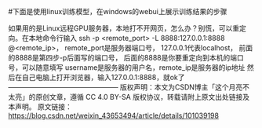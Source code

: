 #下面是使用linux训练模型，在windows的webui上展示训练结果的步骤

如果用的是Linux远程GPU服务器，本地打不开网页，怎么办？别慌，可以重定向。在本地命令行输入
ssh -p <remote_port> -L 8888:127.0.0.1:8888 <username>@<remote_ip>，
remote_port是服务器端口号，
127.0.0.1代表localhost，
前面的8888是第四步-p后面写的端口号，
后面的8888是你要重定向到本机的端口号，可以随意填写
username是服务器的用户名，remote_ip是服务器的ip地址
然后在自己电脑上打开浏览器，输入127.0.0.1:8888，就ok了
————————————————
版权声明：本文为CSDN博主「这个月亮不太亮」的原创文章，遵循 CC 4.0 BY-SA 版权协议，转载请附上原文出处链接及本声明。
原文链接：https://blog.csdn.net/weixin_43653494/article/details/101039198

